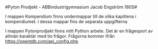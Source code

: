 #Pyton Prodjekt  -  ABBindustrigymnasium Jacob Engström 180S#

I mappen Kompendium finns undermappar till de olika kapitlena i kompendiumet. i dessa mappar fins de separata uppgifterna 

I mappen Pytonprodjekt finns mitt Python arbete. Det är en frågesport av allmän karaktär med tio frågor. Frågorna kommer ifrån https://opentdb.com/api_config.php 